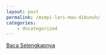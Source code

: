 ```yaml
---
layout: post
permalink: /mimpi-lari-mau-dibunuh/
categories:
    - Uncategorized
---
```


[Baca Selengkapnya](/10)